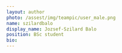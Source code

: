 ```yaml
---
layout: author
photo: /assest/img/teampic/user_male.png 
name: szilardbalo
display_name: Jozsef-Szilard Balo
position: BSc student
bio:
---
```

